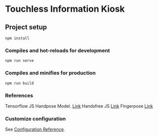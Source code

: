 # Touchless Information Kiosk

## Project setup
```
npm install
```

### Compiles and hot-reloads for development
```
npm run serve
```

### Compiles and minifies for production
```
npm run build
```

### References
Tensorflow JS Handpose Model. [Link](https://www.npmjs.com/package/@tensorflow-models/handpose)
Handsfree JS [Link](http://handsfree.js.org/)
Fingerpose [Link](https://github.com/andypotato/fingerpose)

### Customize configuration
See [Configuration Reference](https://cli.vuejs.org/config/).
